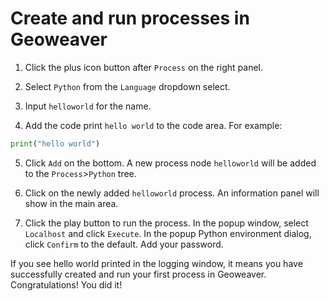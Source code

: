 
# Create and run processes in Geoweaver

1. Click the plus icon button after `Process` on the right panel.

2. Select `Python` from the `Language` dropdown select.

3. Input `helloworld` for the name.

4. Add the code print `hello world` to the code area. For example:

```Python
print("hello world")
```

5. Click `Add` on the bottom. A new process node `helloworld` will be added to the `Process`>`Python` tree.

6. Click on the newly added `helloworld` process. An information panel will show in the main area.

7. Click the play button to run the process. In the popup window, select `Localhost` and click `Execute`. In the popup Python environment dialog, click `Confirm` to the default. Add your password.

If you see hello world printed in the logging window, it means you have successfully created and run your first process in Geoweaver. Congratulations! You did it!
